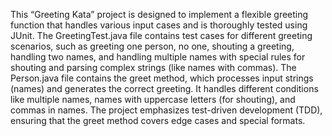 This “Greeting Kata” project is designed to implement a flexible greeting function that handles various input cases and is thoroughly tested using JUnit. The GreetingTest.java file contains test cases for different greeting scenarios, such as greeting one person, no one, shouting a greeting, handling two names, and handling multiple names with special rules for shouting and parsing complex strings (like names with commas). The Person.java file contains the greet method, which processes input strings (names) and generates the correct greeting. It handles different conditions like multiple names, names with uppercase letters (for shouting), and commas in names. The project emphasizes test-driven development (TDD), ensuring that the greet method covers edge cases and special formats.
